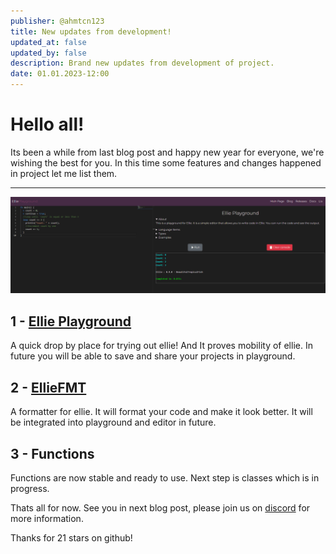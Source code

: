 ```yaml
---
publisher: @ahmtcn123
title: New updates from development!
updated_at: false
updated_by: false
description: Brand new updates from development of project.
date: 01.01.2023-12:00
---
```


# Hello all!

Its been a while from last blog post and happy new year for everyone, we're wishing the best for you. In this time some features and changes happened in project let me list them.

---

![cli](https://github.com/behemehal/EllieBlog/blob/main/img/playground.png)
## 1 - [Ellie Playground](https://playground.ellie-lang.org/)
A quick drop by place for trying out ellie! And It proves mobility of ellie. In future you will be able to save and share your projects in playground.

## 2 - [EllieFMT](https://docs.ellie-lang.org/elliefmt.html)
A formatter for ellie. It will format your code and make it look better. It will be integrated into playground and editor in future.

## 3 - Functions
Functions are now stable and ready to use. Next step is classes which is in progress.

Thats all for now. See you in next blog post, please join us on [discord](https://discord.com/invite/CpxCzQ9y8S) for more information.

Thanks for 21 stars on github!